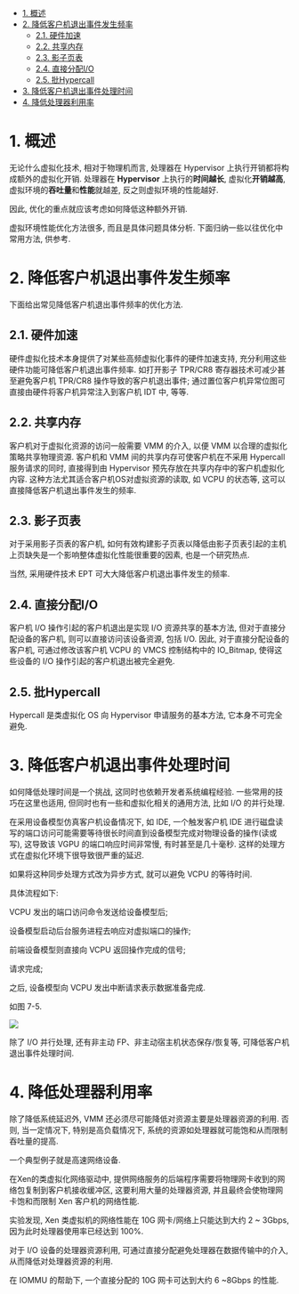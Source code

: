 
<!-- @import "[TOC]" {cmd="toc" depthFrom=1 depthTo=6 orderedList=false} -->

<!-- code_chunk_output -->

- [1. 概述](#1-概述)
- [2. 降低客户机退出事件发生频率](#2-降低客户机退出事件发生频率)
  - [2.1. 硬件加速](#21-硬件加速)
  - [2.2. 共享内存](#22-共享内存)
  - [2.3. 影子页表](#23-影子页表)
  - [2.4. 直接分配I/O](#24-直接分配io)
  - [2.5. 批Hypercall](#25-批hypercall)
- [3. 降低客户机退出事件处理时间](#3-降低客户机退出事件处理时间)
- [4. 降低处理器利用率](#4-降低处理器利用率)

<!-- /code_chunk_output -->

# 1. 概述

无论什么虚拟化技术, 相对于物理机而言, 处理器在 Hypervisor 上执行开销都将构成额外的虚拟化开销. 处理器在 **Hypervisor** 上执行的**时间越长**, 虚拟化**开销越高**, 虚拟环境的**吞吐量**和**性能**就越差, 反之则虚拟环境的性能越好.

因此, 优化的重点就应该考虑如何降低这种额外开销.

虚拟环境性能优化方法很多, 而且是具体问题具体分析. 下面归纳一些以往优化中常用方法, 供参考.

# 2. 降低客户机退出事件发生频率

下面给出常见降低客户机退出事件频率的优化方法.

## 2.1. 硬件加速

硬件虚拟化技术本身提供了对某些高频虚拟化事件的硬件加速支持, 充分利用这些硬件功能可降低客户机退出事件频率. 如打开影子 TPR/CR8 寄存器技术可减少甚至避免客户机 TPR/CR8 操作导致的客户机退出事件; 通过置位客户机异常位图可直接由硬件将客户机异常注入到客户机 IDT 中, 等等.

## 2.2. 共享内存

客户机对于虚拟化资源的访问一般需要 VMM 的介入, 以便 VMM 以合理的虚拟化策略共享物理资源. 客户机和 VMM 间的共享内存可使客户机在不采用 Hypercall 服务请求的同时, 直接得到由 Hypervisor 预先存放在共享内存中的客户机虚拟化内容. 这种方法尤其适合客户机OS对虚拟资源的读取, 如 VCPU 的状态等, 这可以直接降低客户机退出事件发生的频率.

## 2.3. 影子页表

对于采用影子页表的客户机, 如何有效构建影子页表以降低由影子页表引起的主机上页缺失是一个影响整体虚拟化性能很重要的因素, 也是一个研究热点.

当然, 采用硬件技术 EPT 可大大降低客户机退出事件发生的频率.

## 2.4. 直接分配I/O

客户机 I/O 操作引起的客户机退出是实现 I/O 资源共享的基本方法, 但对于直接分配设备的客户机, 则可以直接访问该设备资源, 包括 I/O. 因此, 对于直接分配设备的客户机, 可通过修改该客户机 VCPU 的 VMCS 控制结构中的 IO_Bitmap, 使得这些设备的 I/O 操作引起的客户机退出被完全避免.

## 2.5. 批Hypercall

Hypercall 是类虚拟化 OS 向 Hypervisor 申请服务的基本方法, 它本身不可完全避免.

# 3. 降低客户机退出事件处理时间

如何降低处理时间是一个挑战, 这同时也依赖开发者系统编程经验. 一些常用的技巧在这里也适用, 但同时也有一些和虚拟化相关的通用方法, 比如 I/O 的并行处理.

在采用设备模型仿真客户机设备情况下, 如 IDE, 一个触发客户机 IDE 进行磁盘读写的端口访问可能需要等待很长时间直到设备模型完成对物理设备的操作(读或写), 这导致该 VGPU 的端口响应时间非常慢, 有时甚至是几十毫秒. 这样的处理方式在虚拟化环境下很导致很严重的延迟.

如果将这种同步处理方式改为异步方式, 就可以避免 VCPU 的等待时间.

具体流程如下:

VCPU 发出的端口访问命令发送给设备模型后;

设备模型启动后台服务进程去响应对虚拟端口的操作;

前端设备模型则直接向 VCPU 返回操作完成的信号;

请求完成;

之后, 设备模型向 VCPU 发出中断请求表示数据准备完成.

如图 7-5.

![](./images/2019-04-17-22-24-23.png)

除了 I/O 并行处理, 还有非主动 FP、非主动宿主机状态保存/恢复等, 可降低客户机退出事件处理时间.

# 4. 降低处理器利用率

除了降低系统延迟外, VMM 还必须尽可能降低对资源主要是处理器资源的利用. 否则, 当一定情况下, 特别是高负载情况下, 系统的资源如处理器就可能饱和从而限制吞吐量的提高.

一个典型例子就是高速网络设备.

在Xen的类虚拟化网络驱动中, 提供网络服务的后端程序需要将物理网卡收到的网络包复制到客户机接收缓冲区, 这要利用大量的处理器资源, 并且最终会使物理网卡饱和而限制 Xen 客户机的网络性能.

实验发现, Xen 类虚拟机的网络性能在 10G 网卡/网络上只能达到大约 2 ~ 3Gbps, 因为此时处理器使用率已经达到 100%.

对于 I/O 设备的处理器资源利用, 可通过直接分配避免处理器在数据传输中的介入, 从而降低对处理器资源的利用.

在 IOMMU 的帮助下, 一个直接分配的 10G 网卡可达到大约 6 ~8Gbps 的性能.